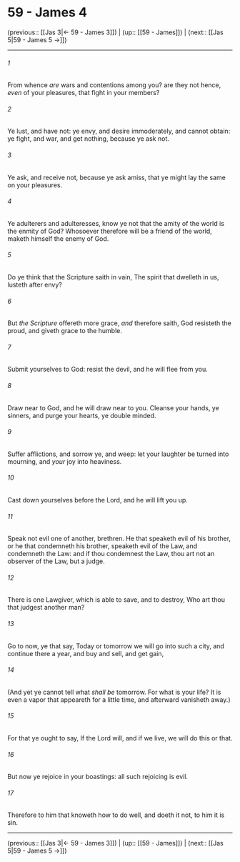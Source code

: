 # 59 - James 4

(previous:: [[Jas 3|← 59 - James 3]]) | (up:: [[59 - James]]) | (next:: [[Jas 5|59 - James 5 →]])

***


###### 1 
From whence _are_ wars and contentions among you? are they not hence, _even_ of your pleasures, that fight in your members? 

###### 2 
Ye lust, and have not: ye envy, and desire immoderately, and cannot obtain: ye fight, and war, and get nothing, because ye ask not. 

###### 3 
Ye ask, and receive not, because ye ask amiss, that ye might lay the same on your pleasures. 

###### 4 
Ye adulterers and adulteresses, know ye not that the amity of the world is the enmity of God? Whosoever therefore will be a friend of the world, maketh himself the enemy of God. 

###### 5 
Do ye think that the Scripture saith in vain, The spirit that dwelleth in us, lusteth after envy? 

###### 6 
But _the Scripture_ offereth more grace, _and_ therefore saith, God resisteth the proud, and giveth grace to the humble. 

###### 7 
Submit yourselves to God: resist the devil, and he will flee from you. 

###### 8 
Draw near to God, and he will draw near to you. Cleanse your hands, ye sinners, and purge your hearts, ye double minded. 

###### 9 
Suffer afflictions, and sorrow ye, and weep: let your laughter be turned into mourning, and _your_ joy into heaviness. 

###### 10 
Cast down yourselves before the Lord, and he will lift you up. 

###### 11 
Speak not evil one of another, brethren. He that speaketh evil of his brother, or he that condemneth his brother, speaketh evil of the Law, and condemneth the Law: and if thou condemnest the Law, thou art not an observer of the Law, but a judge. 

###### 12 
There is one Lawgiver, which is able to save, and to destroy, Who art thou that judgest another man? 

###### 13 
Go to now, ye that say, Today or tomorrow we will go into such a city, and continue there a year, and buy and sell, and get gain, 

###### 14 
(And yet ye cannot tell what _shall be_ tomorrow. For what is your life? It is even a vapor that appeareth for a little time, and afterward vanisheth away.) 

###### 15 
For that ye ought to say, If the Lord will, and if we live, we will do this or that. 

###### 16 
But now ye rejoice in your boastings: all such rejoicing is evil. 

###### 17 
Therefore to him that knoweth how to do well, and doeth it not, to him it is sin.

***

(previous:: [[Jas 3|← 59 - James 3]]) | (up:: [[59 - James]]) | (next:: [[Jas 5|59 - James 5 →]])
